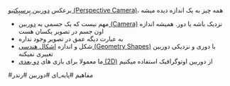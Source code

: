 برعکس [دوربین پِرسپِکتیو (Perspective Camera)](دوربین%20پِرسپِکتیو%20(Perspective%20Camera).md)، همه چیز به یک اندازه دیده میشه
- مهم نیست که یک جسمی به [دوربین (Camera)](دوربین%20(Camera).md) نزدیک باشه یا دور. همیشه اندازه اون جسم در تصویر یکسان هست
- به عبارت دیگه عمق در تصویر وجود نداره
- شکل و اندازه [اشکال هندسی (Geometry Shapes)](../ریاضی%20-%20Mathematics/اشکال%20هندسی%20(Geometry%20Shapes).md) با دوری و نزدیکی دوربین تغییری نمیکنه
- ما معمولا برای بازی های [دو بعدی (2D)](دو%20بعدی%20(2D).md) از دوربین اوتوگرافیک استفاده میکنیم


#مفاهیم #پایه_ای #دوربین #رندر 